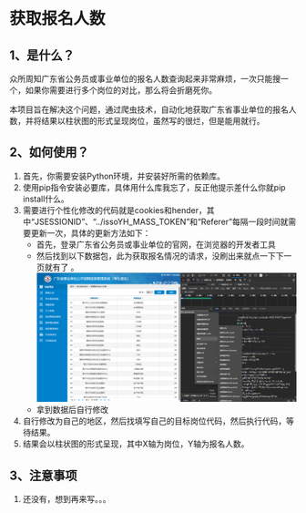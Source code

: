 # 获取报名人数
## 1、是什么？
众所周知广东省公务员或事业单位的报名人数查询起来非常麻烦，一次只能搜一个，如果你需要进行多个岗位的对比，那么将会折磨死你。

本项目旨在解决这个问题，通过爬虫技术，自动化地获取广东省事业单位的报名人数，并将结果以柱状图的形式呈现岗位，虽然写的很烂，但是能用就行。

## 2、如何使用？
1. 首先，你需要安装Python环境，并安装好所需的依赖库。
2. 使用pip指令安装必要库，具体用什么库我忘了，反正他提示差什么你就pip install什么。
3. 需要进行个性化修改的代码就是cookies和hender，其中“JSESSIONID”、“../issoYH_MASS_TOKEN”和“Referer”每隔一段时间就需要更新一次，具体的更新方法如下：
   - 首先，登录广东省公务员或事业单位的官网，在浏览器的开发者工具
   - 然后找到以下数据包，此为获取报名情况的请求，没刷出来就点一下下一页就有了 。![alt text](image.png)
   - 拿到数据后自行修改
4. 自行修改为自己的地区，然后找填写自己的目标岗位代码，然后执行代码，等待结果。
5. 结果会以柱状图的形式呈现，其中X轴为岗位，Y轴为报名人数。

## 3、注意事项
1. 还没有，想到再来写。。。